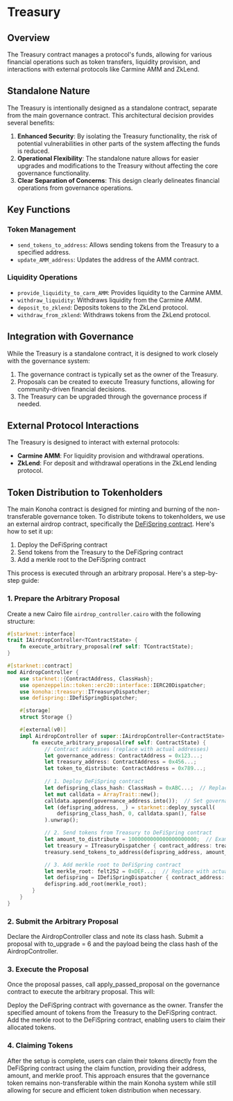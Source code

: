# Treasury

## Overview

The Treasury contract manages a protocol's funds, allowing for various financial operations such as token transfers, liquidity provision, and interactions with external protocols like Carmine AMM and ZkLend.

## Standalone Nature

The Treasury is intentionally designed as a standalone contract, separate from the main governance contract. This architectural decision provides several benefits:

1. **Enhanced Security**: By isolating the Treasury functionality, the risk of potential vulnerabilities in other parts of the system affecting the funds is reduced.
2. **Operational Flexibility**: The standalone nature allows for easier upgrades and modifications to the Treasury without affecting the core governance functionality.
3. **Clear Separation of Concerns**: This design clearly delineates financial operations from governance operations.

## Key Functions

### Token Management

- `send_tokens_to_address`: Allows sending tokens from the Treasury to a specified address.
- `update_AMM_address`: Updates the address of the AMM contract.

### Liquidity Operations

- `provide_liquidity_to_carm_AMM`: Provides liquidity to the Carmine AMM.
- `withdraw_liquidity`: Withdraws liquidity from the Carmine AMM.
- `deposit_to_zklend`: Deposits tokens to the ZkLend protocol.
- `withdraw_from_zklend`: Withdraws tokens from the ZkLend protocol.

## Integration with Governance

While the Treasury is a standalone contract, it is designed to work closely with the governance system:

1. The governance contract is typically set as the owner of the Treasury.
2. Proposals can be created to execute Treasury functions, allowing for community-driven financial decisions.
3. The Treasury can be upgraded through the governance process if needed.

## External Protocol Interactions

The Treasury is designed to interact with external protocols:

- **Carmine AMM**: For liquidity provision and withdrawal operations.
- **ZkLend**: For deposit and withdrawal operations in the ZkLend lending protocol.

## Token Distribution to Tokenholders

The main Konoha contract is designed for minting and burning of the non-transferable governance token. To distribute tokens to tokenholders, we use an external airdrop contract, specifically the [DeFiSpring contract](https://github.com/starknetfndn/defispring). Here's how to set it up:

1. Deploy the DeFiSpring contract
2. Send tokens from the Treasury to the DeFiSpring contract
3. Add a merkle root to the DeFiSpring contract

This process is executed through an arbitrary proposal. Here's a step-by-step guide:

### 1. Prepare the Arbitrary Proposal

Create a new Cairo file `airdrop_controller.cairo` with the following structure:

```rust
#[starknet::interface]
trait IAirdropController<TContractState> {
    fn execute_arbitrary_proposal(ref self: TContractState);
}

#[starknet::contract]
mod AirdropController {
    use starknet::{ContractAddress, ClassHash};
    use openzeppelin::token::erc20::interface::IERC20Dispatcher;
    use konoha::treasury::ITreasuryDispatcher;
    use defispring::IDefiSpringDispatcher;

    #[storage]
    struct Storage {}

    #[external(v0)]
    impl AirdropController of super::IAirdropController<ContractState> {
        fn execute_arbitrary_proposal(ref self: ContractState) {
            // Contract addresses (replace with actual addresses)
            let governance_address: ContractAddress = 0x123...;
            let treasury_address: ContractAddress = 0x456...;
            let token_to_distribute: ContractAddress = 0x789...;
            
            // 1. Deploy DeFiSpring contract
            let defispring_class_hash: ClassHash = 0xABC...;  // Replace with actual class hash
            let mut calldata = ArrayTrait::new();
            calldata.append(governance_address.into());  // Set governance as owner
            let (defispring_address, _) = starknet::deploy_syscall(
                defispring_class_hash, 0, calldata.span(), false
            ).unwrap();

            // 2. Send tokens from Treasury to DeFiSpring contract
            let amount_to_distribute = 1000000000000000000000;  // Example: 1000 tokens
            let treasury = ITreasuryDispatcher { contract_address: treasury_address };
            treasury.send_tokens_to_address(defispring_address, amount_to_distribute, token_to_distribute);

            // 3. Add merkle root to DeFiSpring contract
            let merkle_root: felt252 = 0xDEF...;  // Replace with actual merkle root
            let defispring = IDefiSpringDispatcher { contract_address: defispring_address };
            defispring.add_root(merkle_root);
        }
    }
}
```

### 2. Submit the Arbitrary Proposal

Declare the AirdropController class and note its class hash.
Submit a proposal with to_upgrade = 6 and the payload being the class hash of the AirdropController.

### 3. Execute the Proposal

Once the proposal passes, call apply_passed_proposal on the governance contract to execute the arbitrary proposal. This will:

Deploy the DeFiSpring contract with governance as the owner.
Transfer the specified amount of tokens from the Treasury to the DeFiSpring contract.
Add the merkle root to the DeFiSpring contract, enabling users to claim their allocated tokens.

### 4. Claiming Tokens

After the setup is complete, users can claim their tokens directly from the DeFiSpring contract using the claim function, providing their address, amount, and merkle proof.
This approach ensures that the governance token remains non-transferable within the main Konoha system while still allowing for secure and efficient token distribution when necessary.